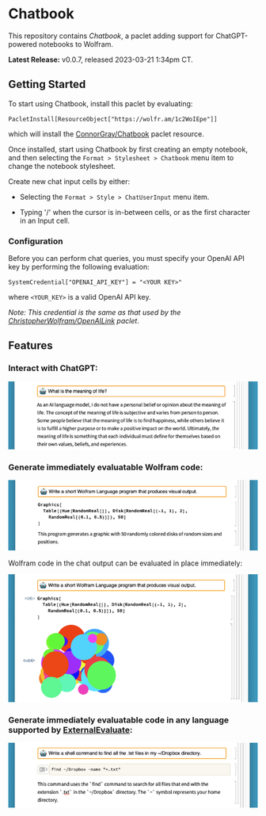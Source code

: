 # Chatbook

This repository contains *Chatbook*, a paclet adding support for ChatGPT-powered
notebooks to Wolfram.

**Latest Release:** v0.0.7, released 2023-03-21 1:34pm CT.

## Getting Started

To start using Chatbook, install this paclet by evaluating:

```
PacletInstall[ResourceObject["https://wolfr.am/1c2WoIEpe"]]
```

which will install the
[ConnorGray/Chatbook](https://www.wolframcloud.com/obj/connorg/DeployedResources/Paclet/ConnorGray/Chatbook/)
paclet resource.

Once installed, start using Chatbook by first creating an empty notebook,
and then selecting the `Format > Stylesheet > Chatbook` menu item to change
the notebook stylesheet.

Create new chat input cells by either:

* Selecting the `Format > Style > ChatUserInput` menu item.

* Typing '/' when the cursor is in-between cells, or as the first character in
  an Input cell.

### Configuration

Before you can perform chat queries, you must specify your OpenAI API key by
performing the following evaluation:

```wolfram
SystemCredential["OPENAI_API_KEY"] = "<YOUR KEY>"
```

where `<YOUR_KEY>` is a valid OpenAI API key.

*Note: This credential is the same as that used by the
[ChristopherWolfram/OpenAILink](https://paclets.com/ChristopherWolfram/OpenAILink) paclet*.

## Features

### Interact with ChatGPT:

![Example of text cell in chat output](./docs/images/example-of-text-output-2.png)

### Generate immediately evaluatable Wolfram code:

![Example of Input cell in chat output](./docs/images/example-of-wolfram-output-2.png)

Wolfram code in the chat output can be evaluated in place immediately:

![Example of evaluation of Input cell from chat output](./docs/images/example-of-wolfram-output-evaluated-2.png)

### Generate immediately evaluatable code in any language supported by [ExternalEvaluate]:

![Example of ExternalEvaluate cell in chat output](./docs/images/example-of-external-evaluate-output-2.png)

[ExternalEvaluate]: https://reference.wolfram.com/language/ref/ExternalEvaluate


